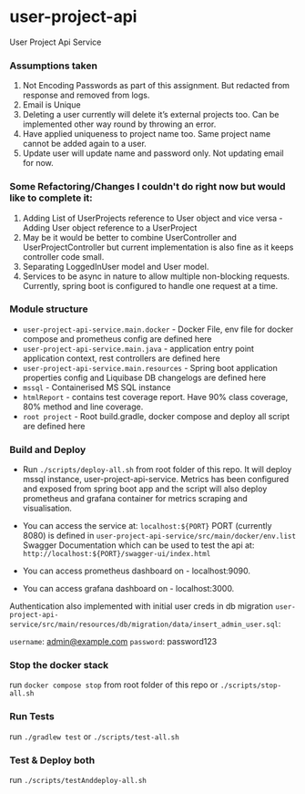# user-project-api
User Project Api Service

### Assumptions taken
1. Not Encoding Passwords as part of this assignment. But redacted from response and removed from logs.
2. Email is Unique 
3. Deleting a user currently will delete it’s external projects too. Can be implemented other way round by throwing an error. 
4. Have applied uniqueness to project name too. Same project name cannot be added again to a user.
5. Update user will update name and password only. Not updating email for now. 

### Some Refactoring/Changes I couldn't do right now but would like to complete it:

1. Adding List of UserProjects reference to User object and vice versa - Adding User object reference to a UserProject
2. May be it would be better to combine UserController and UserProjectController but current implementation is also fine as it keeps controller code small.
3. Separating LoggedInUser model and User model.
4. Services to be async in nature to allow multiple non-blocking requests. Currently, spring boot is configured to handle one request at a time.

### Module structure
- `user-project-api-service.main.docker` - Docker File, env file for docker compose and prometheus config are defined here
- `user-project-api-service.main.java` - application entry point application context, rest controllers are defined here
- `user-project-api-service.main.resources` - Spring boot application properties config and Liquibase DB changelogs are defined here
- `mssql` - Containerised MS SQL instance
- `htmlReport` - contains test coverage report. Have 90% class coverage, 80% method and line coverage.
- `root project` - Root build.gradle, docker compose and deploy all script are defined here


### Build and Deploy

- Run `./scripts/deploy-all.sh` from root folder of this repo. It will deploy mssql instance, user-project-api-service. Metrics has been configured and exposed from spring boot app and the script will also deploy prometheus and grafana container for metrics scraping and visualisation.

- You can access the service at:
  `localhost:${PORT}` PORT (currently 8080) is defined in `user-project-api-service/src/main/docker/env.list`
  Swagger Documentation which can be used to test the api at:
  `http://localhost:${PORT}/swagger-ui/index.html`

- You can access prometheus dashboard on - localhost:9090.

- You can access grafana dashboard on - localhost:3000.

Authentication also implemented with initial user creds in db migration `user-project-api-service/src/main/resources/db/migration/data/insert_admin_user.sql`:

`username`: admin@example.com
`password`: password123

### Stop the docker stack

run `docker compose stop` from root folder of this repo or `./scripts/stop-all.sh`

### Run Tests

run `./gradlew test` or `./scripts/test-all.sh`

### Test & Deploy both

run `./scripts/testAnddeploy-all.sh`